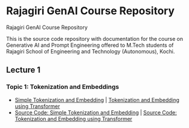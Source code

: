 # Rajagiri GenAI Course Repository
 Rajagiri GenAI Course Repository

This is the source code repository with documentation for the course on Generative AI and Prompt Engineering offered to M.Tech students of Rajagiri School of Engineering and Technology (Autonomous), Kochi.

## Lecture 1
### Topic 1: Tokenization and Embeddings
- [Simple Tokenization and Embedding](docs/SimpleTokenizationandEmbedding.md) | [Tokenization and Embedding using Transformer](docs/TokenizationandEmbeddingusingTransofrmer.md)
- [Source Code: Simple Tokenization and Embedding](src/Lecture%201%20-%20Simple%20Tokenization%20and%20Embedding.py) | [Source Code: Tokenization and Embedding using Transformer](src/Lecture%201%20-%20Tokenization%20and%20Embedding%20using%20Transofrmer.py)


